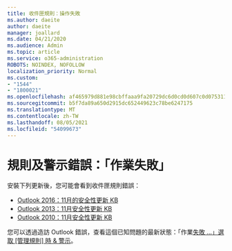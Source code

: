 ```yaml
---
title: 收件匣規則：操作失敗
ms.author: daeite
author: daeite
manager: joallard
ms.date: 04/21/2020
ms.audience: Admin
ms.topic: article
ms.service: o365-administration
ROBOTS: NOINDEX, NOFOLLOW
localization_priority: Normal
ms.custom:
- "1544"
- "1800021"
ms.openlocfilehash: af465979d881e98cbffaaa9fa20729dc6d0cd0d607c0d075311b19c8960b2f33
ms.sourcegitcommit: b5f7da89a650d2915dc652449623c78be6247175
ms.translationtype: MT
ms.contentlocale: zh-TW
ms.lasthandoff: 08/05/2021
ms.locfileid: "54099673"
---
```

# <a name="rules-and-alerts-error-the-operation-failed"></a>規則及警示錯誤：「作業失敗」

安裝下列更新後，您可能會看到收件匣規則錯誤：

- [Outlook 2016：11月的安全性更新 KB](https://support.microsoft.com/help/4461506)
- [Outlook 2013：11月安全性更新 KB](https://support.microsoft.com/help/4461486)
- [Outlook 2010：11月安全性更新 KB](https://support.microsoft.com/help/4461585)

您可以透過造訪 Outlook 錯誤，查看這個已知問題的最新狀態：「作業[失敗 ...」選取 [管理規則] 時 & 警示](https://support.office.com/article/Outlook-Error-The-operation-failed-when-selecting-Manage-Rules-Alerts-64b6ff77-98c2-4564-9cbf-25bd8e17fb8b%20)。